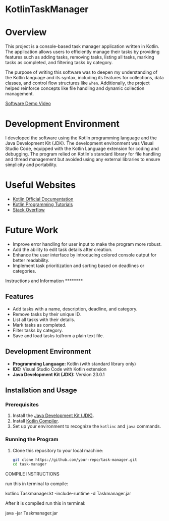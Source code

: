 # KotlinTaskManager

# Overview

This project is a console-based task manager application written in Kotlin. The application allows users to efficiently manage their tasks by providing features such as adding tasks, removing tasks, listing all tasks, marking tasks as completed, and filtering tasks by category. 

The purpose of writing this software was to deepen my understanding of the Kotlin language and its syntax, including its features for collections, data classes, and control flow structures like `when`. Additionally, the project helped reinforce concepts like file handling and dynamic collection management.

[Software Demo Video](hhttps://youtu.be/2pgG5BoK_jk)


# Development Environment

I developed the software using the Kotlin programming language and the Java Development Kit (JDK). The development environment was Visual Studio Code, equipped with the Kotlin Language extension for coding and debugging. The program relied on Kotlin's standard library for file handling and thread management but avoided using any external libraries to ensure simplicity and portability.

# Useful Websites

- [Kotlin Official Documentation](https://kotlinlang.org/docs/home.html)
- [Kotlin Programming Tutorials](https://kotlinlang.org/docs/tutorials.html)
- [Stack Overflow](https://stackoverflow.com/)

# Future Work

- Improve error handling for user input to make the program more robust.
- Add the ability to edit task details after creation.
- Enhance the user interface by introducing colored console output for better readability.
- Implement task prioritization and sorting based on deadlines or categories.


Instructions and Information ********

## Features

- Add tasks with a name, description, deadline, and category.
- Remove tasks by their unique ID.
- List all tasks with their details.
- Mark tasks as completed.
- Filter tasks by category.
- Save and load tasks to/from a plain text file.

## Development Environment

- **Programming Language:** Kotlin (with standard library only)
- **IDE:** Visual Studio Code with Kotlin extension
- **Java Development Kit (JDK):** Version 23.0.1

## Installation and Usage

### Prerequisites
1. Install the [Java Development Kit (JDK)](https://www.oracle.com/java/technologies/javase-downloads.html).
2. Install [Kotlin Compiler](https://kotlinlang.org/docs/command-line.html).
3. Set up your environment to recognize the `kotlinc` and `java` commands.

### Running the Program
1. Clone this repository to your local machine:
   ```bash
   git clone https://github.com/your-repo/task-manager.git
   cd task-manager


COMPILE INSTRUCTIONS

run this in terminal to compile:

kotlinc Taskmanager.kt -include-runtime -d Taskmanager.jar

After it is compiled run this in terminal:

java -jar Taskmanager.jar
